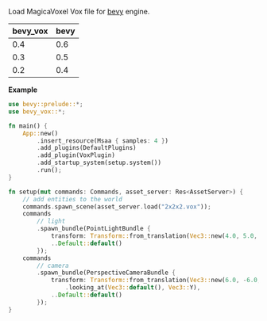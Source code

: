 Load MagicaVoxel Vox file for [bevy](https://github.com/bevyengine/bevy/) engine.


| bevy_vox | bevy |
| -------- | ---- |
| 0.4      | 0.6  |
| 0.3      | 0.5  |
| 0.2      | 0.4  |


**Example**

```rust
use bevy::prelude::*;
use bevy_vox::*;

fn main() {
    App::new()
        .insert_resource(Msaa { samples: 4 })
        .add_plugins(DefaultPlugins)
        .add_plugin(VoxPlugin)
        .add_startup_system(setup.system())
        .run();
}

fn setup(mut commands: Commands, asset_server: Res<AssetServer>) {
    // add entities to the world
    commands.spawn_scene(asset_server.load("2x2x2.vox"));
    commands
        // light
        .spawn_bundle(PointLightBundle {
            transform: Transform::from_translation(Vec3::new(4.0, 5.0, 4.0)),
            ..Default::default()
        });
    commands
        // camera
        .spawn_bundle(PerspectiveCameraBundle {
            transform: Transform::from_translation(Vec3::new(6.0, -6.0, 6.0))
                .looking_at(Vec3::default(), Vec3::Y),
            ..Default::default()
        });
}

```